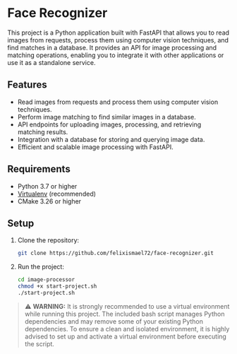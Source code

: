 # Face Recognizer

This project is a Python application built with FastAPI that allows you to read images from requests, process them using computer vision techniques, and find matches in a database. It provides an API for image processing and matching operations, enabling you to integrate it with other applications or use it as a standalone service.

## Features

- Read images from requests and process them using computer vision techniques.
- Perform image matching to find similar images in a database.
- API endpoints for uploading images, processing, and retrieving matching results.
- Integration with a database for storing and querying image data.
- Efficient and scalable image processing with FastAPI.

## Requirements

- Python 3.7 or higher
- [Virtualenv](https://virtualenv.pypa.io/) (recommended)
- CMake 3.26 or higher


## Setup

1. Clone the repository:

   ```bash
   git clone https://github.com/felixismael72/face-recognizer.git
   ```

2. Run the project:
   
   ```bash
   cd image-processor
   chmod +x start-project.sh
   ./start-project.sh
   ```


> ⚠️ **WARNING:** It is strongly recommended to use a virtual environment while running this project. The included bash script manages Python dependencies and may remove some of your existing Python dependencies. To ensure a clean and isolated environment, it is highly advised to set up and activate a virtual environment before executing the script.
